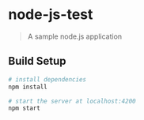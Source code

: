 # node-js-test

> A sample node.js application

## Build Setup

``` bash
# install dependencies
npm install

# start the server at localhost:4200
npm start
```
